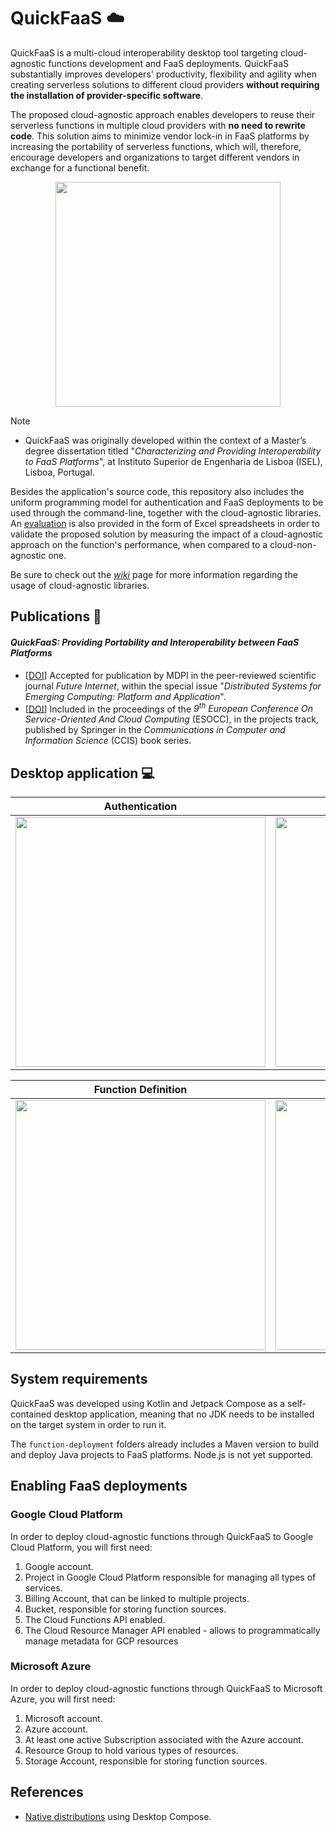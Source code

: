 # QuickFaaS ☁️

QuickFaaS is a multi-cloud interoperability desktop tool targeting cloud-agnostic functions development and FaaS deployments. QuickFaaS substantially improves developers' productivity, flexibility and agility when creating serverless solutions to different cloud providers **without requiring the installation of provider-specific software**. 

The proposed cloud-agnostic approach enables developers to reuse their serverless functions in multiple cloud providers with **no need to rewrite code**. This solution aims to minimize vendor lock-in in FaaS platforms by increasing the portability of serverless functions, which will, therefore, encourage developers and organizations to target different vendors in exchange for a functional benefit.

<p align="center">
  <img src="https://user-images.githubusercontent.com/47757441/185813592-ed461efa-2c40-4d43-9024-d2cf3fc13324.png" width="360">
</p>

> [!NOTE]
> - QuickFaaS was originally developed within the context of a Master’s degree dissertation titled "_Characterizing and Providing Interoperability to FaaS Platforms_", at Instituto Superior de Engenharia de Lisboa (ISEL), Lisboa, Portugal.

Besides the application's source code, this repository also includes the uniform programming model for authentication and FaaS deployments to be used through the command-line, together with the cloud-agnostic libraries. An [evaluation](evaluation) is also provided in the form of Excel spreadsheets in order to validate the proposed solution by measuring the impact of a cloud-agnostic approach on the function's performance, when compared to a cloud-non-agnostic one.

Be sure to check out the [_wiki_](https://github.com/Pexers/quickfaas/wiki) page for more information regarding the usage of cloud-agnostic libraries.

## Publications 📰
#### _QuickFaaS: Providing Portability and Interoperability between FaaS Platforms_
- [[DOI](https://doi.org/10.3390/fi14120360)] Accepted for publication by MDPI in the peer-reviewed scientific journal _Future Internet_, within the special issue "_Distributed Systems for Emerging Computing: Platform and Application_".
- [[DOI](https://doi.org/10.1007/978-3-031-23298-5_6)] Included in the proceedings of the _9<sup>th</sup> European Conference On Service-Oriented And Cloud Computing_ (ESOCC), in the projects track, published by Springer in the _Communications in Computer and Information Science_ (CCIS) book series.

## Desktop application 💻
Authentication|Function Configuration|
:-------------------------:|:-------------------------:|
<kbd><img src="https://user-images.githubusercontent.com/47757441/209371994-3bfa1416-dd7a-482c-8031-4897dedf9df0.png" width="400"></kbd>|<kbd><img src="https://user-images.githubusercontent.com/47757441/209371997-8713343a-1942-4a37-a21f-aa554723b99f.png" width="400"></kbd>|

Function Definition|FaaS Deployment|
:-------------------------:|:-------------------------:|
<kbd><img src="https://user-images.githubusercontent.com/47757441/209371999-e5dd8e98-824f-444f-9394-9c16a47279f7.png" width="400"></kbd>|<kbd><img src="https://user-images.githubusercontent.com/47757441/209372001-5b8109b7-f975-46ef-b351-1d106666c9f8.png" width="400"></kbd>|

## System requirements
QuickFaaS was developed using Kotlin and Jetpack Compose as a self-contained desktop application, meaning that no JDK needs to be installed on the target system in order to run it.

The `function-deployment` folders already includes a Maven version to build and deploy Java projects to FaaS platforms. Node.js is not yet supported.

## Enabling FaaS deployments
### Google Cloud Platform
In order to deploy cloud-agnostic functions through QuickFaaS to Google Cloud Platform, you will first need:
1.  Google account.
2.  Project in Google Cloud Platform responsible for managing all types of services.
3.  Billing Account, that can be linked to multiple projects.
4.  Bucket, responsible for storing function sources.
5.  The Cloud Functions API enabled.
6.  The Cloud Resource Manager API enabled - allows to programmatically manage metadata for GCP resources

### Microsoft Azure
In order to deploy cloud-agnostic functions through QuickFaaS to Microsoft Azure, you will first need:
1. Microsoft account.
2. Azure account.
3. At least one active Subscription associated with the Azure account.
4. Resource Group to hold various types of resources.
5. Storage Account, responsible for storing function sources.

## References
- [Native distributions](https://github.com/JetBrains/compose-jb/blob/master/tutorials/Native_distributions_and_local_execution/README.md#gradle-plugin) using Desktop Compose. 

